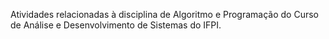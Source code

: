 Atividades relacionadas à disciplina de Algoritmo e Programação do Curso de Análise e Desenvolvimento de Sistemas do IFPI.


